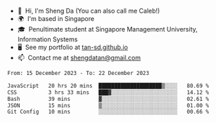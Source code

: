 <!---
tan-sd/tan-sd is a ✨ special ✨ repository because its `README.md` (this file) appears on your GitHub profile.
You can click the Preview link to take a look at your changes.
--->
- 👋  Hi, I'm Sheng Da (You can also call me Caleb!)
- 🌍  I'm based in Singapore
- 🎓  Penultimate student at Singapore Management University, Information Systems
- 🖥️  See my portfolio at [tan-sd.github.io](https://tan-sd.github.io/)
- 📫  Contact me at [shengdatan@gmail.com](mailto:shengdatan@gmail.com)

<!--START_SECTION:waka-->

```txt
From: 15 December 2023 - To: 22 December 2023

JavaScript   20 hrs 20 mins  ████████████████████▒░░░░   80.69 %
CSS          3 hrs 33 mins   ███▓░░░░░░░░░░░░░░░░░░░░░   14.12 %
Bash         39 mins         ▓░░░░░░░░░░░░░░░░░░░░░░░░   02.61 %
JSON         15 mins         ▒░░░░░░░░░░░░░░░░░░░░░░░░   01.00 %
Git Config   10 mins         ░░░░░░░░░░░░░░░░░░░░░░░░░   00.66 %
```

<!--END_SECTION:waka-->
